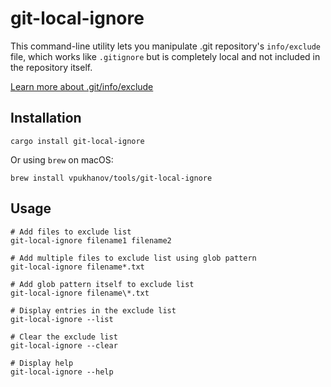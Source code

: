 # git-local-ignore

This command-line utility lets you manipulate .git repository's `info/exclude` file, which works like `.gitignore`
but is completely local and not included in the repository itself. 

[Learn more about .git/info/exclude](https://git-scm.com/docs/gitignore)

## Installation

    cargo install git-local-ignore
    
Or using `brew` on macOS:

    brew install vpukhanov/tools/git-local-ignore
    
## Usage

    # Add files to exclude list
    git-local-ignore filename1 filename2
    
    # Add multiple files to exclude list using glob pattern
    git-local-ignore filename*.txt
    
    # Add glob pattern itself to exclude list
    git-local-ignore filename\*.txt
    
    # Display entries in the exclude list
    git-local-ignore --list
    
    # Clear the exclude list
    git-local-ignore --clear
    
    # Display help
    git-local-ignore --help